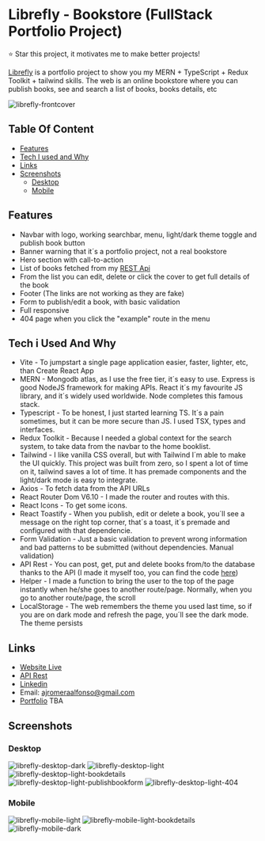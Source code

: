 # Librefly - Bookstore (FullStack Portfolio Project)

:star: Star this project, it motivates me to make better projects!

[Librefly](https://librefly-client.onrender.com/) is a portfolio project to show you my MERN + TypeScript + Redux Toolkit + tailwind skills. The web is an online bookstore where you can publish books, see and search a list of books, books details, etc

![librefly-frontcover](https://user-images.githubusercontent.com/71382951/234852062-9c0d9e91-be13-46f8-bbca-f0d7df730aff.png)

## Table Of Content

- [Features](#features)
- [Tech I used and Why](#tech-i-used-and-why)
- [Links](#links)
- [Screenshots](#screenshots)
    - [Desktop](#desktop)
    - [Mobile](#mobile)
    
## Features

* Navbar with logo, working searchbar, menu, light/dark theme toggle and publish book button
* Banner warning that it´s a portfolio project, not a real bookstore
* Hero section with call-to-action
* List of books fetched from my [REST Api](https://github.com/AJ-Romera/librefly-api)
* From the list you can edit, delete or click the cover to get full details of the book
* Footer (The links are not working as they are fake)
* Form to publish/edit a book, with basic validation
* Full responsive
* 404 page when you click the "example" route in the menu

## Tech i Used And Why

* Vite - To jumpstart a single page application easier, faster, lighter, etc, than Create React App
* MERN - Mongodb atlas, as I use the free tier, it´s easy to use. Express is good NodeJS framework for making APIs. React it´s my favourite JS library, and it´s widely used worldwide. Node completes this famous stack.
* Typescript - To be honest, I just started learning TS. It´s a pain sometimes, but it can be more secure than JS. I used TSX, types and interfaces.
* Redux Toolkit - Because I needed a global context for the search system, to take data from the navbar to the home booklist.
* Tailwind - I like vanilla CSS overall, but with Tailwind I´m able to make the UI quickly. This project was built from zero, so I spent a lot of time on it, tailwind saves a lot of time. It has premade components and the light/dark mode is easy to integrate.
* Axios - To fetch data from the API URLs
* React Router Dom V6.10 - I made the router and routes with this.
* React Icons - To get some icons.
* React Toastify - When you publish, edit or delete a book, you´ll see a message on the right top corner, that´s a toast, it´s premade and configured with that dependencie.
* Form Validation - Just a basic validation to prevent wrong information and bad patterns to be submitted (without dependencies. Manual validation)
* API Rest - You can post, get, put and delete books from/to the database thanks to the API (I made it myself too, you can find the code [here](https://github.com/AJ-Romera/librefly-api))
* Helper - I made a function to bring the user to the top of the page instantly when he/she goes to another route/page. Normally, when you go to another route/page, the scroll
* LocalStorage - The web remembers the theme you used last time, so if you are on dark mode and refresh the page, you´ll see the dark mode. The theme persists

## Links
* [Website Live](https://librefly-client.onrender.com/)
* [API Rest](https://github.com/AJ-Romera/librefly-api)
* [Linkedin](https://es.linkedin.com/in/aj-romera)
* Email: ajromeraalfonso@gmail.com
* [Portfolio]() TBA

## Screenshots

### Desktop

![librefly-desktop-dark](https://user-images.githubusercontent.com/71382951/234944969-10ece4c9-dead-47be-b10d-db452df6ea6f.png)
![librefly-desktop-light](https://user-images.githubusercontent.com/71382951/234945077-df28616c-49c4-4c4b-b4af-5a0b111db3cd.png)
![librefly-desktop-light-bookdetails](https://user-images.githubusercontent.com/71382951/234945360-260b7a0a-7020-47ba-9264-84e0ddab9115.png)
![librefly-desktop-light-publishbookform](https://user-images.githubusercontent.com/71382951/234945416-87d993de-3504-4d6b-b6f3-46fb8a000a1b.png)
![librefly-desktop-light-404](https://user-images.githubusercontent.com/71382951/234945626-e00fe377-cca6-4ada-bf35-e0075db78007.png)

### Mobile

![librefly-mobile-light](https://user-images.githubusercontent.com/71382951/234945869-6b870e84-ce18-44c1-8b42-99ef8519d0d3.png)
![librefly-mobile-light-bookdetails](https://user-images.githubusercontent.com/71382951/234945952-86f2f8cd-8031-432b-9820-ba4103fd804e.png)
![librefly-mobile-dark](https://user-images.githubusercontent.com/71382951/234945997-ad304de1-e8be-4a15-b276-0cb512d2ca60.png)
